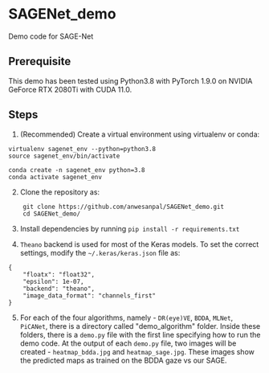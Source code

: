 # SAGENet_demo
Demo code for SAGE-Net

## Prerequisite

This demo has been tested using Python3.8 with PyTorch 1.9.0 on NVIDIA GeForce RTX 2080Ti with CUDA 11.0.

## Steps

1. (Recommended) Create a virtual environment using virtualenv or conda:
```
virtualenv sagenet_env --python=python3.8
source sagenet_env/bin/activate
``` 

```
conda create -n sagenet_env python=3.8
conda activate sagenet_env
```

2. Clone the repository as:
```
    git clone https://github.com/anwesanpal/SAGENet_demo.git
    cd SAGENet_demo/
```

3. Install dependencies by running `pip install -r requirements.txt`

4. `Theano` backend is used for most of the Keras models. To set the correct settings, modify the `~/.keras/keras.json` file as:
```
{
    "floatx": "float32",
    "epsilon": 1e-07,
    "backend": "theano",
    "image_data_format": "channels_first"
}
```

5. For each of the four algorithms, namely - `DR(eye)VE`, `BDDA`, `MLNet`, `PiCANet`, there is a directory called "demo_algorithm" folder. Inside these folders, there is a `demo.py` file with the first line specifying how to run the demo code. At the output of each `demo.py` file, two images will be created - `heatmap_bdda.jpg` and `heatmap_sage.jpg`. These images show the predicted maps as trained on the BDDA gaze vs our SAGE.